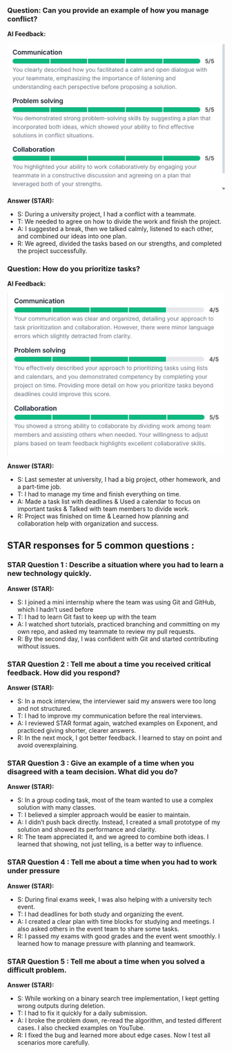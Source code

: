 ### Question: Can you provide an example of how you manage conflict?

**AI Feedback:**

![Conflict Feedback Screenshot](images/manage_conflict_question.png)

**Answer (STAR):**
- S: During a university project, I had a conflict with a teammate.
- T: We needed to agree on how to divide the work and finish the project.
- A: I suggested a break, then we talked calmly, listened to each other, and combined our ideas into one plan.
- R: We agreed, divided the tasks based on our strengths, and completed the project successfully.

### Question: How do you prioritize tasks?

**AI Feedback:**

![Conflict Feedback Screenshot](images/prioritize_tasks_question.png)

**Answer (STAR):**
- S: Last semester at university, I had a big project, other homework, and a part-time job.
- T: I had to manage my time and finish everything on time.
- A: Made a task list with deadlines & Used a calendar to focus on important tasks & Talked with team members to divide work.
- R: Project was finished on time & Learned how planning and collaboration help with organization and success.


## STAR responses for 5 common questions : 

### STAR Question 1 : Describe a situation where you had to learn a new technology quickly.

**Answer (STAR):** 
- S: I joined a mini internship where the team was using Git and GitHub, which I hadn’t used before
- T: I had to learn Git fast to keep up with the team
- A: I watched short tutorials, practiced branching and committing on my own repo, and asked my teammate to review my pull requests.
- R: By the second day, I was confident with Git and started contributing without issues.

### STAR Question 2 : Tell me about a time you received critical feedback. How did you respond?

**Answer (STAR):** 
- S: In a mock interview, the interviewer said my answers were too long and not structured.
- T: I had to improve my communication before the real interviews.
- A: I reviewed STAR format again, watched examples on Exponent, and practiced giving shorter, clearer answers.
- R: In the next mock, I got better feedback. I learned to stay on point and avoid overexplaining.

### STAR Question 3 : Give an example of a time when you disagreed with a team decision. What did you do?

**Answer (STAR):** 
- S: In a group coding task, most of the team wanted to use a complex solution with many classes.
- T: I believed a simpler approach would be easier to maintain.
- A: I didn’t push back directly. Instead, I created a small prototype of my solution and showed its performance and clarity.
- R: The team appreciated it, and we agreed to combine both ideas. I learned that showing, not just telling, is a better way to influence.

### STAR Question 4 : Tell me about a time when you had to work under pressure

**Answer (STAR):** 
- S: During final exams week, I was also helping with a university tech event.
- T: I had deadlines for both study and organizing the event.
- A: I created a clear plan with time blocks for studying and meetings. I also asked others in the event team to share some tasks.
- R: I passed my exams with good grades and the event went smoothly. I learned how to manage pressure with planning and teamwork.

### STAR Question 5 : Tell me about a time when you solved a difficult problem.

**Answer (STAR):** 
- S: While working on a binary search tree implementation, I kept getting wrong outputs during deletion.
- T: I had to fix it quickly for a daily submission.
- A: I broke the problem down, re-read the algorithm, and tested different cases. I also checked examples on YouTube.
- R: I fixed the bug and learned more about edge cases. Now I test all scenarios more carefully.





